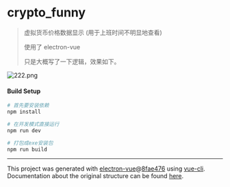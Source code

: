 # crypto_funny

> 虚拟货币价格数据显示 (用于上班时间不明显地查看)
>
> 使用了 electron-vue
>
> 只是大概写了一下逻辑，效果如下。

![222.png](https://i.loli.net/2019/08/22/f1OE6aerYGlR2Mu.png)

#### Build Setup

``` bash
# 首先要安装依赖
npm install

# 在开发模式直接运行
npm run dev

# 打包成exe安装包
npm run build

```

---

This project was generated with [electron-vue](https://github.com/SimulatedGREG/electron-vue)@[8fae476](https://github.com/SimulatedGREG/electron-vue/tree/8fae4763e9d225d3691b627e83b9e09b56f6c935) using [vue-cli](https://github.com/vuejs/vue-cli). Documentation about the original structure can be found [here](https://simulatedgreg.gitbooks.io/electron-vue/content/index.html).
